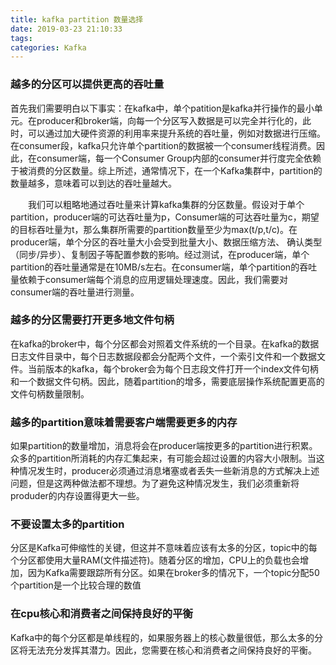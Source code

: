 ```yaml
---
title: kafka partition 数量选择
date: 2019-03-23 21:10:33
tags:
categories: Kafka
---
```

### 越多的分区可以提供更高的吞吐量
首先我们需要明白以下事实：在kafka中，单个patition是kafka并行操作的最小单元。在producer和broker端，向每一个分区写入数据是可以完全并行化的，此时，可以通过加大硬件资源的利用率来提升系统的吞吐量，例如对数据进行压缩。在consumer段，kafka只允许单个partition的数据被一个consumer线程消费。因此，在consumer端，每一个Consumer Group内部的consumer并行度完全依赖于被消费的分区数量。综上所述，通常情况下，在一个Kafka集群中，partition的数量越多，意味着可以到达的吞吐量越大。

　　我们可以粗略地通过吞吐量来计算kafka集群的分区数量。假设对于单个partition，producer端的可达吞吐量为p，Consumer端的可达吞吐量为c，期望的目标吞吐量为t，那么集群所需要的partition数量至少为max(t/p,t/c)。在producer端，单个分区的吞吐量大小会受到批量大小、数据压缩方法、 确认类型（同步/异步）、复制因子等配置参数的影响。经过测试，在producer端，单个partition的吞吐量通常是在10MB/s左右。在consumer端，单个partition的吞吐量依赖于consumer端每个消息的应用逻辑处理速度。因此，我们需要对consumer端的吞吐量进行测量。
　　
### 越多的分区需要打开更多地文件句柄
在kafka的broker中，每个分区都会对照着文件系统的一个目录。在kafka的数据日志文件目录中，每个日志数据段都会分配两个文件，一个索引文件和一个数据文件。当前版本的kafka，每个broker会为每个日志段文件打开一个index文件句柄和一个数据文件句柄。因此，随着partition的增多，需要底层操作系统配置更高的文件句柄数量限制。

### 越多的partition意味着需要客户端需要更多的内存

如果partition的数量增加，消息将会在producer端按更多的partition进行积累。众多的partition所消耗的内存汇集起来，有可能会超过设置的内容大小限制。当这种情况发生时，producer必须通过消息堵塞或者丢失一些新消息的方式解决上述问题，但是这两种做法都不理想。为了避免这种情况发生，我们必须重新将produder的内存设置得更大一些。

### 不要设置太多的partition
分区是Kafka可伸缩性的关键，但这并不意味着应该有太多的分区，topic中的每个分区都使用大量RAM(文件描述符)。随着分区的增加，CPU上的负载也会增加，因为Kafka需要跟踪所有分区。如果在broker多的情况下，一个topic分配50个partition是一个比较合理的数值

### 在cpu核心和消费者之间保持良好的平衡
Kafka中的每个分区都是单线程的，如果服务器上的核心数量很低，那么太多的分区将无法充分发挥其潜力。因此，您需要在核心和消费者之间保持良好的平衡。